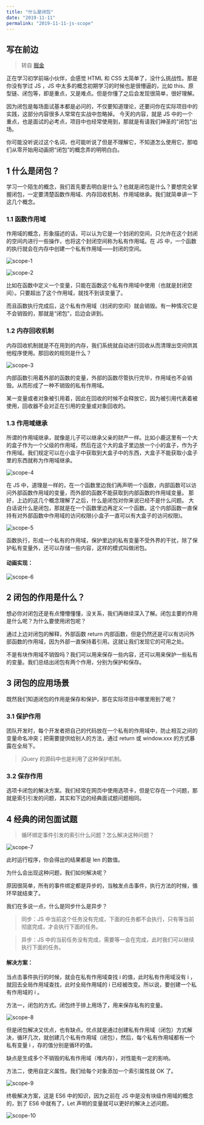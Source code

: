 ```yaml
---
title: "什么是闭包"
date: "2019-11-11"
permalink: "2019-11-11-js-scope"
---
```


## 写在前边

> 转自 [掘金](https://juejin.im/post/5dc6449ae51d452bd321252c)

正在学习初学前端小伙伴，会感觉 HTML 和 CSS 太简单了，没什么挑战性。那是你没有学过 JS ，JS 中太多的概念初期学习的时候也是很懵逼的，比如 this、原型链、闭包等，即是重点，又是难点。但是你懂了之后会发现很简单，很好理解。

因为闭包是每场面试基本都是必问的，不仅要知道理论，还要问你在实际项目中的实践，这部分内容很多人常常在实战中忽略掉。
今天的内容，就是 JS 中的一个重点，也是面试的必考点，项目中也经常使用到，那就是有请我们神圣的"闭包"出场。

你可能没听说过这个名词，也可能听说了但是不理解它，不知道怎么使用它，那咱们从零开始用动画把“闭包”的概念弄的明明白白。

## 1 什么是闭包？

学习一个陌生的概念，我们首先要去明白是什么？也就是闭包是什么？要想完全掌握闭包，一定要清楚函数作用域、内存回收机制、作用域继承。我们就简单讲一下这几个概念。

### 1.1 函数作用域

作用域的概念，形象描述的话，可以认为它是一个封闭的空间，只允许在这个封闭的空间内进行一些操作，也将这个封闭空间称为私有作用域。在 JS 中，一个函数的执行就会在内存中创建一个私有作用域——封闭的空间。

![scope-1](http://www.almx.top/image/blog/scope-1.png)

![scope-2](http://www.almx.top/image/blog/scope-2.gif)

比如在函数中定义一个变量，只能在函数这个私有作用域中使用（也就是封闭空间）。只要超出了这个作用域，就找不到该变量了。

而且函数执行完成后，这个私有作用域（封闭的空间）就会销毁。有一种情况它是不会销毁的，那就是“闭包”，后边会讲到。

### 1.2 内存回收机制

内存回收机制就是不在用到的内存，我们系统就自动进行回收从而清理出空间供其他程序使用。那回收的规则是什么？

![scope-3](http://www.almx.top/image/blog/scope-3.png)

内部函数引用着外部的函数的变量，外部的函数尽管执行完毕，作用域也不会销毁。从而形成了一种不销毁的私有作用域。

某一变量或者对象被引用着，因此在回收的时候不会释放它，因为被引用代表着被使用，回收器不会对正在引用的变量或对象回收的。

### 1.3 作用域继承

所谓的作用域继承，就像是儿子可以继承父亲的财产一样。比如小鹿这里有一个大的盒子作为一个父级的作用域，然后在这个大的盒子里边放一个小的盒子，作为子作用域。我们规定可以在小盒子中获取到大盒子中的东西，大盒子不能获取小盒子里的东西就称为作用域继承。

![scope-4](http://www.almx.top/image/blog/scope-4.png)

在 JS 中，道理是一样的，在一个函数里边我们再声明一个函数，内部函数可以访问外部函数作用域的变量，而外部的函数不能获取到内部函数的作用域变量。
那好，上边的这几个概念理解了之后，什么是闭包对你来说已经不是什么问题。
大白话说什么是闭包，那就是在一个函数里边再定义一个函数。这个内部函数一直保持有对外部函数中作用域的访问权限(小盒子一直可以有大盒子的访问权限)。

![scope-5](http://www.almx.top/image/blog/scope-5.png)

函数执行，形成一个私有的作用域，保护里边的私有变量不受外界的干扰，除了保护私有变量外，还可以存储一些内容，这样的模式叫做闭包。

#### 动画实现：

![scope-6](http://www.almx.top/image/blog/scope-6.gif)

## 2 闭包的作用是什么？

想必你对闭包还是有点懵懵懂懂，没关系，我们再继续深入了解。闭包主要的作用是什么呢？为什么要使用闭包呢？

通过上边对闭包的解释，外部函数 return 内部函数，但是仍然还是可以有访问外部函数的作用域，因为外部一直保持着引用。这就让我们发现它的可用之处。

不是有块作用域不销毁吗？我们可以用来保存一些内容，还可以用来保护一些私有的变量。我们总结出闭包有两个作用，分别为保护和保存。

## 3 闭包的应用场景

既然我们知道闭包的作用是保存和保护，那在实际项目中哪里用到了呢？

### 3.1 保护作用

团队开发时，每个开发者把自己的代码放在一个私有的作用域中，防止相互之间的变量命名冲突；把需要提供给别人的方法，通过 return 或 window.xxx 的方式暴露在全局下。

>jQuery 的源码中也是利用了这种保护机制。

### 3.2 保存作用

选项卡闭包的解决方案。我们经常在网页中使用选项卡，但是它存在一个问题，那就是索引引发的问题，其实和下边的经典面试题问题相同。

## 4 经典的闭包面试题

>循环绑定事件引发的索引什么问题？怎么解决这种问题？

![scope-7](http://www.almx.top/image/blog/scope-7.png)

此时运行程序，你会得出的结果都是 len 的数值。

为什么会出现这种问题，我们如何解决呢？

原因很简单，所有的事件绑定都是异步的，当触发点击事件，执行方法的时候，循环早就结束了。

我们在多说一点，什么是同步什么是异步？

>同步：JS 中当前这个任务没有完成，下面的任务都不会执行，只有等当前彻底完成，才会执行下面的任务。

>异步：JS 中的当前任务没有完成，需要等一会在完成，此时我们可以继续执行下面的任务。

#### 解决方案：

当点击事件执行的时候，就会在私有作用域查找 i 的值，此时私有作用域没有 i ，就回去全局作用域查找，此时全局作用域的 i 已经被改变。所以说，要创建一个私有作用域的 i 。

方法一，闭包的方式。闭包终于排上用场了，用来保存私有的变量。

![scope-8](http://www.almx.top/image/blog/scope-8.png)

但是闭包解决又优点，也有缺点。优点就是通过创建私有作用域（闭包）方式解决，循环几次，就创建几个私有作用域（闭包），然后，每个私有作用域都有一个私有变量 i ，存的值分别是循环的值。

缺点是生成多个不销毁的私有作用域（堆内存），对性能有一定的影响。

方法二，使用自定义属性。我们给每个对象添加一个索引属性就 OK 了。

![scope-9](http://www.almx.top/image/blog/scope-9.png)

终极解决方案，这是 ES6 中的知识，因为之前在 JS 中是没有块级作用域的概念的，到了 ES6 中就有了，Let 声明的变量就可以更好的解决上述问题。

![scope-10](http://www.almx.top/image/blog/scope-10.png)

